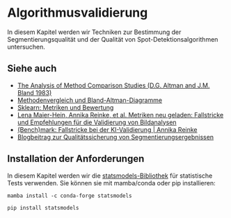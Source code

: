 # Algorithmusvalidierung

In diesem Kapitel werden wir Techniken zur Bestimmung der Segmentierungsqualität und der Qualität von Spot-Detektionsalgorithmen untersuchen.

## Siehe auch
* [The Analysis of Method Comparison Studies (D.G. Altman and J.M. Bland 1983)](https://www-users.york.ac.uk/~mb55/meas/ab83.pdf)
* [Methodenvergleich und Bland-Altman-Diagramme](https://www.youtube.com/watch?v=PbSrSupnZFQ)
* [Sklearn: Metriken und Bewertung](https://scikit-learn.org/stable/modules/model_evaluation.html)
* [Lena Maier-Hein, Annika Reinke, et al. Metriken neu geladen: Fallstricke und Empfehlungen für die Validierung von Bildanalysen](https://arxiv.org/abs/2206.01653)
* [(Bench)mark: Fallstricke bei der KI-Validierung | Annika Reinke](https://www.youtube.com/watch?v=HnRcKln5amw)
* [Blogbeitrag zur Qualitätssicherung von Segmentierungsergebnissen](https://focalplane.biologists.com/2023/04/13/quality-assurance-of-segmentation-results/)

## Installation der Anforderungen

In diesem Kapitel werden wir die [statsmodels-Bibliothek](https://www.statsmodels.org/stable/index.html) für statistische Tests verwenden.
Sie können sie mit mamba/conda oder pip installieren:

```
mamba install -c conda-forge statsmodels
```

```
pip install statsmodels
```